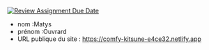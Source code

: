 [![Review Assignment Due Date](https://classroom.github.com/assets/deadline-readme-button-24ddc0f5d75046c5622901739e7c5dd533143b0c8e959d652212380cedb1ea36.svg)](https://classroom.github.com/a/SKyKHAPL)
- nom :Matys
- prénom :Ouvrard
- URL publique du site : https://comfy-kitsune-e4ce32.netlify.app
